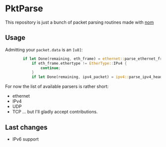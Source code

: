 # PktParse
This repository is just a bunch of packet parsing routines made with [nom](https://github.com/Geal/nom)
## Usage
Admitting your `packet.data` is an `[u8]`:
```rust
        if let Done(remaining, eth_frame) = ethernet::parse_ethernet_frame(packet.data) {
            if eth_frame.ethertype != EtherType::IPv4 {
                continue;
            }
            if let Done(remaining, ipv4_packet) = ipv4::parse_ipv4_header(remaining) {
```
For now the list of available parsers is rather short:
- ethernet
- IPv4
- UDP
- TCP
... but I'll gladly accept contributions.

## Last changes

- IPv6 support
